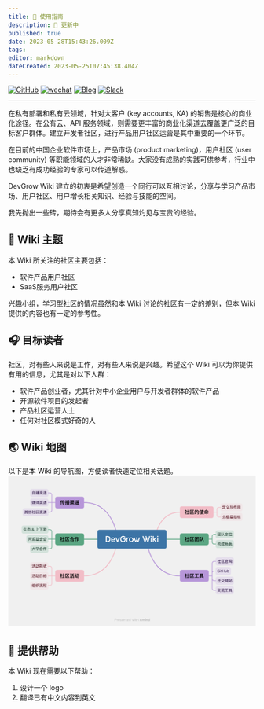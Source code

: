 ```yaml
---
title: 🧭 使用指南
description: 🔴 更新中
published: true
date: 2023-05-28T15:43:26.009Z
tags: 
editor: markdown
dateCreated: 2023-05-25T07:45:38.404Z
---
```


[![GitHub](https://img.shields.io/github/stars/devgroworg/wiki?style=social)](https://github.com/devgroworg/wiki)
[![wechat](https://img.shields.io/badge/公众号-Jun不断向前-gree?logo=wechat)](https://mp.weixin.qq.com/s?__biz=MjM5OTgwOTQ2NA==&mid=2654563010&idx=1&sn=c3ab4af1875fd1270bd20ebf9839c621&chksm=bcf812158b8f9b03c17f11461cabf1b876359e17038342f18c2f646a1177a06c3781ce6dea06&token=81298182&lang=zh_CN#rd) [![Blog](https://img.shields.io/badge/博客-coss.fun-pink?logo=wordpress)](https://coss.fun) [![Slack](https://img.shields.io/badge/加入-DevGrow开发者增长-yellow?logo=slack)](https://join.slack.com/t/devgroworg/shared_invite/zt-1dn8b9f44-5Ux3_JqogMpunp8mErkNNA)

---

在私有部署和私有云领域，针对大客户 (key accounts, KA) 的销售是核心的商业化途径。在公有云、API 服务领域，则需要更丰富的商业化渠道去覆盖更广泛的目标客户群体。建立开发者社区，进行产品用户社区运营是其中重要的一个环节。

在目前的中国企业软件市场上，产品市场 (product marketing)，用户社区 (user community) 等职能领域的人才非常稀缺。大家没有成熟的实践可供参考，行业中也缺乏有成功经验的专家可以传道解惑。

DevGrow Wiki 建立的初衷是希望创造一个同行可以互相讨论，分享与学习产品市场、用户社区、用户增长相关知识、经验与技能的空间。

我先抛出一些砖，期待会有更多人分享真知灼见与宝贵的经验。

## 🎡 Wiki 主题

本 Wiki 所关注的社区主要包括：

- 软件产品用户社区
- SaaS服务用户社区

兴趣小组，学习型社区的情况虽然和本 Wiki 讨论的社区有一定的差别，但本 Wiki 提供的内容也有一定的参考性。

## 🎧 目标读者

社区，对有些人来说是工作，对有些人来说是兴趣。希望这个 Wiki 可以为你提供有用的信息，尤其是对以下人群：

- 软件产品创业者，尤其针对中小企业用户与开发者群体的软件产品
- 开源软件项目的发起者
- 产品社区运营人士
- 任何对社区模式好奇的人

## 🌏 Wiki 地图

以下是本 Wiki 的导航图，方便读者快速定位相关话题。
![Wiki 导航图](/pic/devgrow_wiki.png)

## 🫶 提供帮助

本 Wiki 现在需要以下帮助：

1. 设计一个 logo
2. 翻译已有中文内容到英文
